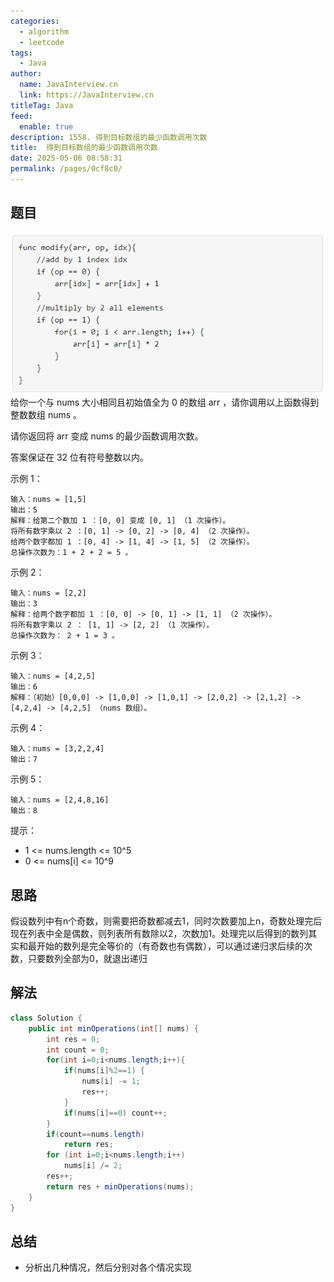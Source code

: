 ```yaml
---
categories: 
  - algorithm
  - leetcode
tags: 
  - Java
author: 
  name: JavaInterview.cn
  link: https://JavaInterview.cn
titleTag: Java
feed: 
  enable: true
description: 1558. 得到目标数组的最少函数调用次数
title:  得到目标数组的最少函数调用次数
date: 2025-05-06 08:58:31
permalink: /pages/0cf8c0/
---
```


## 题目

![sample_2_1887.png](../../../media/pictures/leetcode/sample_2_1887.png)
给你一个与 nums 大小相同且初始值全为 0 的数组 arr ，请你调用以上函数得到整数数组 nums 。

请你返回将 arr 变成 nums 的最少函数调用次数。

答案保证在 32 位有符号整数以内。



示例 1：

    输入：nums = [1,5]
    输出：5
    解释：给第二个数加 1 ：[0, 0] 变成 [0, 1] （1 次操作）。
    将所有数字乘以 2 ：[0, 1] -> [0, 2] -> [0, 4] （2 次操作）。
    给两个数字都加 1 ：[0, 4] -> [1, 4] -> [1, 5] （2 次操作）。
    总操作次数为：1 + 2 + 2 = 5 。
示例 2：

    输入：nums = [2,2]
    输出：3
    解释：给两个数字都加 1 ：[0, 0] -> [0, 1] -> [1, 1] （2 次操作）。
    将所有数字乘以 2 ： [1, 1] -> [2, 2] （1 次操作）。
    总操作次数为： 2 + 1 = 3 。
示例 3：

    输入：nums = [4,2,5]
    输出：6
    解释：（初始）[0,0,0] -> [1,0,0] -> [1,0,1] -> [2,0,2] -> [2,1,2] -> [4,2,4] -> [4,2,5] （nums 数组）。
示例 4：

    输入：nums = [3,2,2,4]
    输出：7
示例 5：

    输入：nums = [2,4,8,16]
    输出：8


提示：

* 1 <= nums.length <= 10^5
* 0 <= nums[i] <= 10^9

## 思路

假设数列中有n个奇数，则需要把奇数都减去1，同时次数要加上n，奇数处理完后现在列表中全是偶数，则列表所有数除以2，次数加1。处理完以后得到的数列其实和最开始的数列是完全等价的（有奇数也有偶数），可以通过递归求后续的次数，只要数列全部为0，就退出递归

## 解法
```java
class Solution {
    public int minOperations(int[] nums) {
        int res = 0;
        int count = 0;
        for(int i=0;i<nums.length;i++){
            if(nums[i]%2==1) {
                nums[i] -= 1;
                res++;
            }
            if(nums[i]==0) count++;
        }
        if(count==nums.length) 
            return res;
        for (int i=0;i<nums.length;i++)
            nums[i] /= 2;
        res++;
        return res + minOperations(nums);
    }
}

```

## 总结

- 分析出几种情况，然后分别对各个情况实现 
